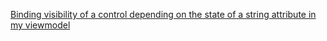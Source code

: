 [Binding visibility of a control depending on the state of a string attribute in my viewmodel](https://stackoverflow.com/questions/33536476/binding-visibility-of-a-control-depending-on-the-state-of-a-string-attribute-in)
